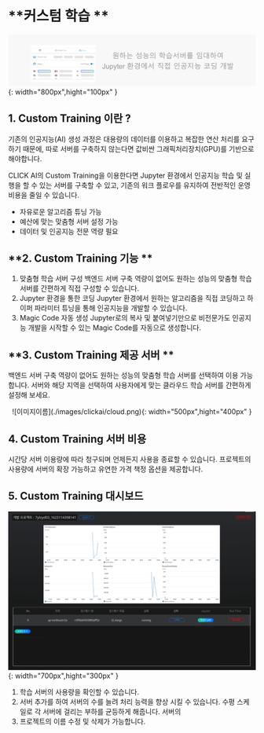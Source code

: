 
# **커스텀 학습 ** 

![이미지이름](./image_clickai/custom_main.png){: width="800px",hight="100px" }

## **1. Custom Training 이란 ?** 

기존의 인공지능(AI) 생성 과정은 대용량의 데이터를 이용하고 복잡한 연산 처리를 요구하기 때문에, 따로 서버를 구축하지 않는다면 값비싼 그래픽처리장치(GPU)를 기반으로 해야합니다.

CLICK AI의 Custom Training을 이용한다면 Jupyter 환경에서 인공지능 학습 및 실행을 할 수 있는 서버를 구축할 수 있고, 기존의 워크 플로우를 유지하여 전반적인 운영비용을 줄일 수 있습니다.

- 자유로운 알고리즘 튜닝 가능
- 예산에 맞는 맞춤형 서버 설정 가능
- 데이터 및 인공지능 전문 역량 필요

## **2. Custom Training 기능 **

1. 맞춤형 학습 서버 구성
백엔드 서버 구축 역량이 없어도 원하는 성능의 맞춤형 학습 서버를 간편하게 직접 구성할 수 있습니다.
2. Jupyter 환경을 통한 코딩
Jupyter 환경에서 원하는 알고리즘을 직접 코딩하고 하이퍼 파라미터 튜닝을 통해 인공지능을 개발할 수 있습니다.
3. Magic Code 자동 생성 
Jupyter로의 복사 및 붙여넣기만으로 비전문가도 인공지능 개발을 시작할 수 있는 Magic Code를 자동으로 생성합니다.

## **3. Custom Training 제공 서버 **

백엔드 서버 구축 역량이 없어도 원하는 성능의 맞춤형 학습 서버를 선택하여 이용 가능합니다. 서버와 해당 지역을 선택하여 사용자에게 맞는 클라우드 학습 서버를 간편하게 설정해 보세요. 
<center>
 ![이미지이름](./images/clickai/cloud.png){: width="500px",hight="400px" }
</center>

## **4. Custom Training 서버 비용**

시간당 서버 이용량에 따라 청구되며 언제든지 사용을 종료할 수 있습니다. 프로젝트의 사용량에 서버의 확장 가능하고 유연한 가격 책정 옵션을 제공합니다.

## **5. Custom Training 대시보드**

![이미지이름](./image_clickai/custom_dash.png){: width="700px",hight="300px" }

1. 학습 서버의 사용량을 확인할 수 있습니다. 
2. 서버 추가를 하여 서버의 수를 늘려 처리 능력을 향상 시킬 수 있습니다. 수평 스케일로 각 서버에 걸리는 부하를 균등하게 해줍니다. 서버의 
3. 프로젝트의 이름 수정 및 삭제가 가능합니다.


<br>
<br>
<br>

